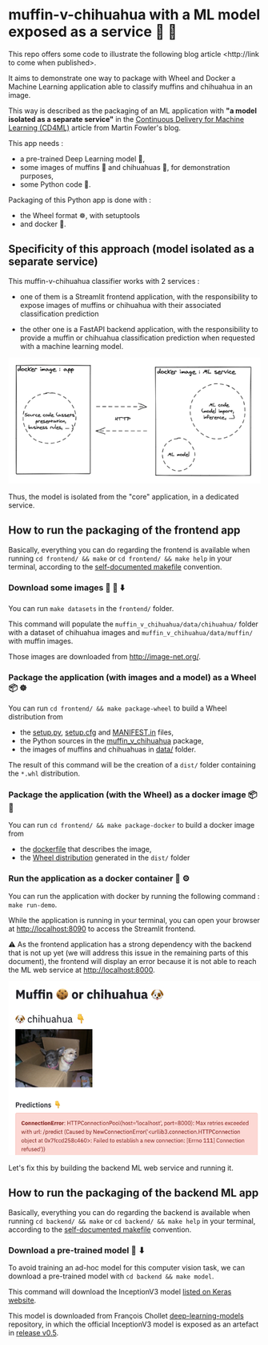 # muffin-v-chihuahua with a ML model exposed as a service 🍪 🐶

This repo offers some code to illustrate the following blog article <http://link to come when published>.

It aims to demonstrate one way to package with Wheel and Docker a Machine Learning application able to classify muffins and chihuahua in an image. 

This way is described as the packaging of an ML application with **"a model isolated as a separate service"** in the [Continuous Delivery for Machine Learning (CD4ML)](https://martinfowler.com/articles/cd4ml.html#ModelServing) article from Martin Fowler's blog. 


This app needs :

* a pre-trained Deep Learning model 🧠,
* some images of muffins 🍪 and chihuahuas 🐶, for demonstration purposes,
* some Python code 🐍.

Packaging of this Python app is done with :

* the Wheel format ☸️, with setuptools 
* and docker 🐳.

## Specificity of this approach (model isolated as a separate service)

This muffin-v-chihuahua classifier works with 2 services :

- one of them is a Streamlit frontend application, with the responsibility to expose images of muffins or chihuahua with their associated classification prediction

- the other one is a FastAPI backend application, with the responsibility to provide a muffin or chihuahua classification prediction when requested with a machine learning model.

![illustrating model isolated from the frontend app as a separate ML service](./docs/model-isolated-as-a-separate-service.png)

Thus, the model is isolated from the "core" application, in a dedicated service.

## How to run the packaging of the frontend app

Basically, everything you can do regarding the frontend is available when running `cd frontend/ && make` or `cd frontend/ && make help` in your terminal, according to the [self-documented makefile](https://marmelab.com/blog/2016/02/29/auto-documented-makefile.html) convention.

### Download some images 🍪 🐶 ⬇️

You can run `make datasets` in the `frontend/` folder.

This command will populate the `muffin_v_chihuahua/data/chihuahua/` folder with a dataset of chihuahua images and `muffin_v_chihuahua/data/muffin/` with muffin images.

Those images are downloaded from <http://image-net.org/>.

### Package the application (with images and a model) as a Wheel 📦 ☸️

You can run `cd frontend/ && make package-wheel` to build a Wheel distribution from

* the [setup.py](./setup.py), [setup.cfg](./setup.cfg) and [MANIFEST.in](./MANIFEST.in) files,
* the Python sources in the [muffin_v_chihuahua](./muffin_v_chihuahua) package,
* the images of muffins and chihuahuas in [data/](./muffin_v_chihuahua/data) folder.

The result of this command will be the creation of a `dist/` folder containing the `*.whl` distribution.

### Package the application (with the Wheel) as a docker image 📦 🐳 

You can run `cd frontend/ && make package-docker` to build a docker image from

* the [dockerfile](./dockerfile) that describes the image,
* the [Wheel distribution](./dist/muffin_v_chihuahua_with_embedded_model-1.0-py3-none-any.whl) generated in the `dist/` folder

### Run the application as a docker container 🐳 ⚙

You can run the application with docker by running the following command : `make run-demo`.

While the application is running in your terminal, you can open your browser at <http://localhost:8090> to access the Streamlit frontend.

⚠️ As the frontend application has a strong dependency with the backend that is not up yet (we will address this issue in the remaining parts of this document), the frontend will display an error because it is not able to reach the ML web service at <http://localhost:8000>.

![frontend displays an error when the backend is not reachable](./docs/frontend-error-when-backend-is-not-reachable.png)

Let's fix this by building the backend ML web service and running it.

## How to run the packaging of the backend ML app

Basically, everything you can do regarding the backend is available when running `cd backend/ && make` or `cd backend/ && make help` in your terminal, according to the [self-documented makefile](https://marmelab.com/blog/2016/02/29/auto-documented-makefile.html) convention.

### Download a pre-trained model 🧠 ⬇

To avoid training an ad-hoc model for this computer vision task, we can download a pre-trained model with `cd backend && make model`.

This command will download the InceptionV3 model [listed on Keras website](https://keras.io/api/applications/).

This model is downloaded from François Chollet [deep-learning-models](https://github.com/fchollet/deep-learning-models/) repository, in which the official InceptionV3 model is exposed as an artefact in [release v0.5](https://github.com/fchollet/deep-learning-models/releases/tag/v0.5).

